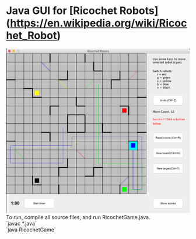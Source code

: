 # Java GUI for [Ricochet Robots] (https://en.wikipedia.org/wiki/Ricochet_Robot) <br>
<img src="https://github.com/tiffanyc622/ricochet-robots/blob/master/screenshots/solution%201.png">
To run, compile all source files, and run RicochetGame.java. <br>
`javac *.java` <br>
`java RicochetGame`
